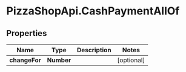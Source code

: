 # PizzaShopApi.CashPaymentAllOf

## Properties

Name | Type | Description | Notes
------------ | ------------- | ------------- | -------------
**changeFor** | **Number** |  | [optional] 


